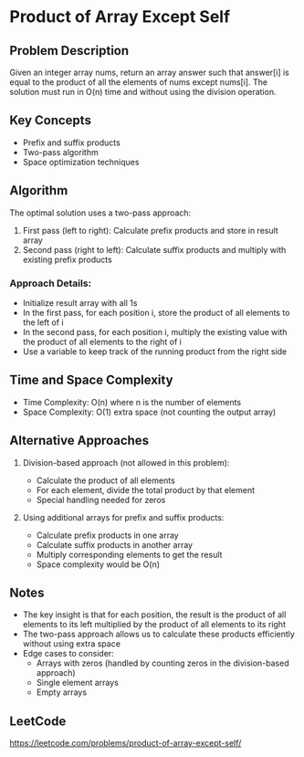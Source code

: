 # Product of Array Except Self

## Problem Description
Given an integer array nums, return an array answer such that answer[i] is equal to the product of all the elements of nums except nums[i]. The solution must run in O(n) time and without using the division operation.

## Key Concepts
- Prefix and suffix products
- Two-pass algorithm
- Space optimization techniques

## Algorithm
The optimal solution uses a two-pass approach:
1. First pass (left to right): Calculate prefix products and store in result array
2. Second pass (right to left): Calculate suffix products and multiply with existing prefix products

### Approach Details:
- Initialize result array with all 1s
- In the first pass, for each position i, store the product of all elements to the left of i
- In the second pass, for each position i, multiply the existing value with the product of all elements to the right of i
- Use a variable to keep track of the running product from the right side

## Time and Space Complexity
- Time Complexity: O(n) where n is the number of elements
- Space Complexity: O(1) extra space (not counting the output array)

## Alternative Approaches
1. Division-based approach (not allowed in this problem):
   - Calculate the product of all elements
   - For each element, divide the total product by that element
   - Special handling needed for zeros

2. Using additional arrays for prefix and suffix products:
   - Calculate prefix products in one array
   - Calculate suffix products in another array
   - Multiply corresponding elements to get the result
   - Space complexity would be O(n)

## Notes
- The key insight is that for each position, the result is the product of all elements to its left multiplied by the product of all elements to its right
- The two-pass approach allows us to calculate these products efficiently without using extra space
- Edge cases to consider:
  - Arrays with zeros (handled by counting zeros in the division-based approach)
  - Single element arrays
  - Empty arrays

## LeetCode
https://leetcode.com/problems/product-of-array-except-self/